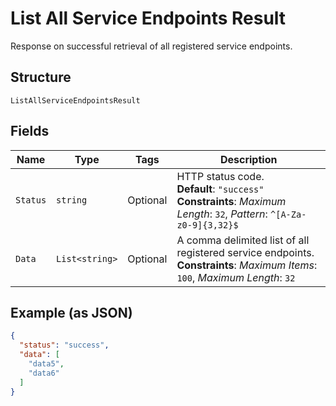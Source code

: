 
# List All Service Endpoints Result

Response on successful retrieval of all registered service endpoints.

## Structure

`ListAllServiceEndpointsResult`

## Fields

| Name | Type | Tags | Description |
|  --- | --- | --- | --- |
| `Status` | `string` | Optional | HTTP status code.<br>**Default**: `"success"`<br>**Constraints**: *Maximum Length*: `32`, *Pattern*: `^[A-Za-z0-9]{3,32}$` |
| `Data` | `List<string>` | Optional | A comma delimited list of all registered service endpoints.<br>**Constraints**: *Maximum Items*: `100`, *Maximum Length*: `32` |

## Example (as JSON)

```json
{
  "status": "success",
  "data": [
    "data5",
    "data6"
  ]
}
```

